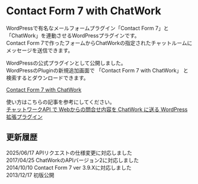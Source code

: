 Contact Form 7 with ChatWork
======================

WordPressで有名なメールフォームプラグイン「Contact Form 7」と「ChatWork」を連動させるWordPressプラグインです。  
Contact Form 7で作ったフォームからChatWorkの指定されたチャットルームにメッセージを送信できます。 

WordPressの公式プラグインとして公開しました。  
WordPressのPluginの新規追加画面で 「Contact Form 7 with ChatWork」 と検索するとダウンロードできます。  

[Contact Form 7 with ChatWork](https://wordpress.org/plugins/contact-form-7-with-chatwork/ "Contact Form 7 with ChatWork")  

使い方はこちらの記事を参考にしてください。  
[チャットワークAPI で Webからの問合せ内容を ChatWork に送る WordPress 拡張プラグイン](http://ykazu.com/memo/chatwork-api-contact-form-plugin/ "チャットワークAPI で Webからの問合せ内容を ChatWork に送る WordPress 拡張プラグイン")  

更新履歴
--------
2025/06/17 APIリクエストの仕様変更に対応しました  
2017/04/25 ChatWorkのAPIバージョン2に対応しました  
2014/10/10 Contact Form 7 ver 3.9.Xに対応しました  
2013/12/17 初版公開
